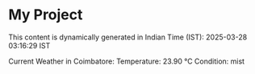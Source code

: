 # My Project

This content is dynamically generated in Indian Time (IST): 2025-03-28 03:16:29 IST


Current Weather in Coimbatore:
Temperature: 23.90 °C
Condition: mist
